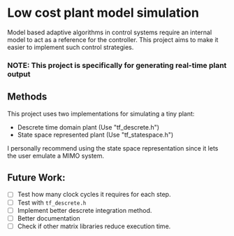 # Low cost plant model simulation 

Model based adaptive algorithms in control systems require an internal model to act as a reference for the controller. This project aims to make it easier to implement such control strategies.

### NOTE: This project is specifically for generating real-time plant output

## Methods
This project uses two implementations for simulating a tiny plant:
- Descrete time domain plant (Use "tf_descrete.h")
- State space represented plant (Use "tf_statespace.h")

I personally recommend using the state space representation since it lets the user emulate a MIMO system.


## Future Work:
- [ ] Test how many clock cycles it requires for each step.
- [ ] Test with `tf_descrete.h`
- [ ] Implement better descrete integration method.
- [ ] Better documentation
- [ ] Check if other matrix libraries reduce execution time.

